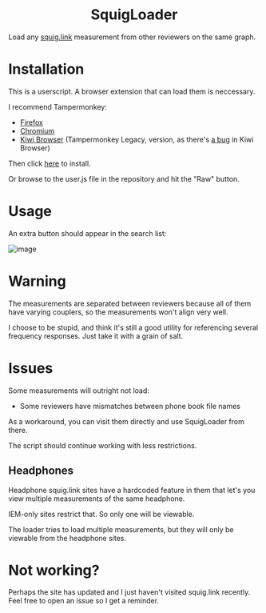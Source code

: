 <h1 align="center">SquigLoader</h1>

Load any [squig.link](https://squig.link/) measurement from other reviewers on the same graph.

# Installation

This is a userscript. A browser extension that can load them is neccessary.

I recommend Tampermonkey:

- [Firefox](https://addons.mozilla.org/en-US/firefox/addon/tampermonkey/)
- [Chromium](https://chromewebstore.google.com/detail/tampermonkey/dhdgffkkebhmkfjojejmpbldmpobfkfo)
- [Kiwi Browser](https://chromewebstore.google.com/detail/tampermonkey-legacy/lcmhijbkigalmkeommnijlpobloojgfn) (Tampermonkey Legacy, version, as there's [a bug](https://github.com/Tampermonkey/tampermonkey/issues/2055#issuecomment-2225438775) in Kiwi Browser)

Then click [here](https://github.com/dov-vai/SquigLoader/raw/refs/heads/main/SquigLoader.user.js) to install.

Or browse to the user.js file in the repository and hit the "Raw" button.

# Usage

An extra button should appear in the search list:

![image](https://github.com/user-attachments/assets/6a9744d4-3e1c-48e7-9615-df038e6b7735)

# Warning

The measurements are separated between reviewers because all of them have varying couplers, so the measurements won't align very well.

I choose to be stupid, and think it's still a good utility for referencing several frequency responses. Just take it with a grain of salt.

# Issues

Some measurements will outright not load:

- Some reviewers have mismatches between phone book file names

As a workaround, you can visit them directly and use SquigLoader from there.

The script should continue working with less restrictions.

## Headphones

Headphone squig.link sites have a hardcoded feature in them that let's you view multiple measurements of the same headphone.

IEM-only sites restrict that. So only one will be viewable.

The loader tries to load multiple measurements, but they will only be viewable from the headphone sites.

# Not working?

Perhaps the site has updated and I just haven't visited squig.link recently. Feel free to open an issue so I get a reminder.
